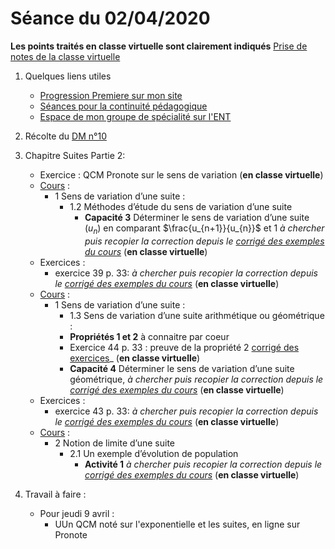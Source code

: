 # Séance du 02/04/2020

__Les points traités en classe virtuelle sont clairement indiqués__
[Prise de notes de la classe virtuelle]()

1. Quelques liens utiles 
   * [Progression Premiere sur mon site](http://www.frederic-junier.org/Premiere2020/Progression/Premiere_2020.html)
   * [Séances pour la continuité pédagogique](https://frederic-junier.github.io/Premiere/)
   * [Espace de mon groupe de spécialité sur l'ENT]()

2. Récolte du [DM n°10](https://frederic-junier.org/Premiere2020/Cours/Premiere-DM-exponentielle-suite-Web.pdf)

3. Chapitre Suites Partie 2:
   * Exercice : QCM Pronote sur le sens de variation (__en classe virtuelle__) 
   * [Cours](https://frederic-junier.org/Premiere2020/Cours/PremiereCoursSuitesPartie2-2019V1-Web.pdf)  :
     * 1 Sens de variation d’une suite :
       * 1.2 Méthodes d’étude du sens de variation d’une suite
         * __Capacité 3__ Déterminer le sens de variation d’une suite $(u_n )$ en comparant $\frac{u_{n+1}}{u_{n}}$ et 1 _à chercher puis recopier la correction depuis le [corrigé des exemples du cours](../SuitesPartie2/Cours/Corrige-Cours-SuitesPartie2-2019.pdf)_  (__en classe virtuelle__) 
   * Exercices :
     * exercice 39  p. 33: _à chercher puis recopier la correction depuis le [corrigé des exemples du cours](../SuitesPartie2/Exos/Corrige-Exos-SuitesPartie2-2019.pdf)_ (__en classe virtuelle__)
   * [Cours](https://frederic-junier.org/Premiere2020/Cours/PremiereCoursSuitesPartie2-2019V1-Web.pdf)  :
     * 1 Sens de variation d’une suite :
       * 1.3 Sens de variation d’une suite arithmétique ou géométrique :
       * __Propriétés 1 et 2__  à connaitre par coeur 
       * Exercice 44 p. 33 : preuve de la propriété 2  [corrigé des exercices](../SuitesPartie2/Exos/Corrige-Exos-SuitesPartie2-2019.pdf)_ (__en classe virtuelle__)
       * __Capacité 4__ Déterminer le sens de variation d’une suite géométrique, _à chercher puis recopier la correction depuis le [corrigé des exemples du cours](../SuitesPartie2/Cours/Corrige-Cours-SuitesPartie2-2019.pdf)_  (__en classe virtuelle__) 
   * Exercices :
     * exercice 43  p. 33: _à chercher puis recopier la correction depuis le [corrigé des exemples du cours](../SuitesPartie2/Exos/Corrige-Exos-SuitesPartie2-2019.pdf)_ (__en classe virtuelle__)
   * [Cours](https://frederic-junier.org/Premiere2020/Cours/PremiereCoursSuitesPartie2-2019V1-Web.pdf)  :
     * 2 Notion de limite d’une suite
       * 2.1 Un exemple d’évolution de population
          * __Activité 1__   _à chercher puis recopier la correction depuis le [corrigé des exemples du cours](../SuitesPartie2/Exos/Corrige-Exos-SuitesPartie2-2019.pdf)_ (__en classe virtuelle__)
4. Travail à faire :
   * Pour jeudi 9 avril :
     * UUn QCM noté sur l'exponentielle et les suites, en ligne sur Pronote

